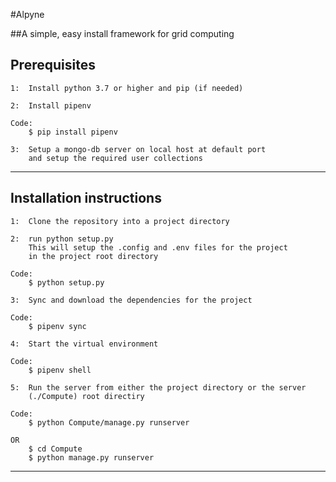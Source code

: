 #Alpyne

##A simple, easy install framework for grid computing

## Prerequisites
    1:  Install python 3.7 or higher and pip (if needed)
>
    2:  Install pipenv
```
Code:
    $ pip install pipenv
```
>
    3:  Setup a mongo-db server on local host at default port
        and setup the required user collections

---

## Installation instructions

    1:  Clone the repository into a project directory
>
    2:  run python setup.py
        This will setup the .config and .env files for the project
        in the project root directory
    
```
Code:
    $ python setup.py
```
    3:  Sync and download the dependencies for the project
```
Code:
    $ pipenv sync
```
    4:  Start the virtual environment
```
Code:
    $ pipenv shell
```
    5:  Run the server from either the project directory or the server
        (./Compute) root directiry
```
Code:
    $ python Compute/manage.py runserver

OR
    $ cd Compute
    $ python manage.py runserver
```

---